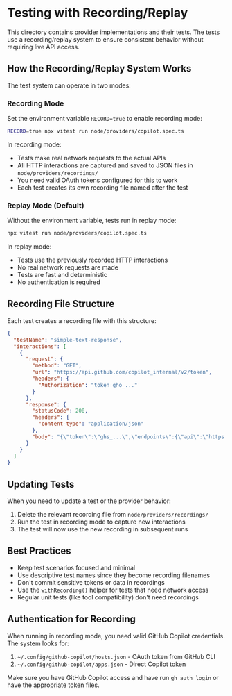 # Testing with Recording/Replay

This directory contains provider implementations and their tests. The tests use a recording/replay system to ensure consistent behavior without requiring live API access.

## How the Recording/Replay System Works

The test system can operate in two modes:

### Recording Mode

Set the environment variable `RECORD=true` to enable recording mode:

```bash
RECORD=true npx vitest run node/providers/copilot.spec.ts
```

In recording mode:

- Tests make real network requests to the actual APIs
- All HTTP interactions are captured and saved to JSON files in `node/providers/recordings/`
- You need valid OAuth tokens configured for this to work
- Each test creates its own recording file named after the test

### Replay Mode (Default)

Without the environment variable, tests run in replay mode:

```bash
npx vitest run node/providers/copilot.spec.ts
```

In replay mode:

- Tests use the previously recorded HTTP interactions
- No real network requests are made
- Tests are fast and deterministic
- No authentication is required

## Recording File Structure

Each test creates a recording file with this structure:

```json
{
  "testName": "simple-text-response",
  "interactions": [
    {
      "request": {
        "method": "GET",
        "url": "https://api.github.com/copilot_internal/v2/token",
        "headers": {
          "Authorization": "token gho_..."
        }
      },
      "response": {
        "statusCode": 200,
        "headers": {
          "content-type": "application/json"
        },
        "body": "{\"token\":\"ghs_...\",\"endpoints\":{\"api\":\"https://api.githubcopilot.com\"}}"
      }
    }
  ]
}
```

## Updating Tests

When you need to update a test or the provider behavior:

1. Delete the relevant recording file from `node/providers/recordings/`
2. Run the test in recording mode to capture new interactions
3. The test will now use the new recording in subsequent runs

## Best Practices

- Keep test scenarios focused and minimal
- Use descriptive test names since they become recording filenames
- Don't commit sensitive tokens or data in recordings
- Use the `withRecording()` helper for tests that need network access
- Regular unit tests (like tool compatibility) don't need recordings

## Authentication for Recording

When running in recording mode, you need valid GitHub Copilot credentials. The system looks for:

1. `~/.config/github-copilot/hosts.json` - OAuth token from GitHub CLI
2. `~/.config/github-copilot/apps.json` - Direct Copilot token

Make sure you have GitHub Copilot access and have run `gh auth login` or have the appropriate token files.
